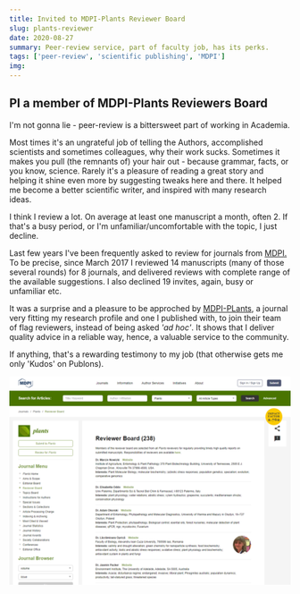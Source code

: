 ```yaml
---
title: Invited to MDPI-Plants Reviewer Board
slug: plants-reviewer
date: 2020-08-27
summary: Peer-review service, part of faculty job, has its perks.
tags: ['peer-review', 'scientific publishing', 'MDPI']
img:
---
```


## PI a member of MDPI-Plants Reviewers Board

I'm not gonna lie - peer-review is a bittersweet part of working in Academia.

Most times it's an ungrateful job of telling the Authors, accomplished scientists and sometimes colleagues, why their work sucks. Sometimes it makes you pull (the remnants of) your hair out - because grammar, facts, or you know, science. Rarely it's a pleasure of reading a great story and helping it shine even more by suggesting tweaks here and there. It helped me become a better scientific writer, and inspired with many research ideas.

I think I review a lot. On average at least one manuscript a month, often 2. If that's a busy period, or I'm unfamiliar/uncomfortable with the topic, I just decline. 

Last few years I've been frequently asked to review for journals from [MDPI.](https://www.mdpi.com) To be precise, since March 2017 I reviewed 14 manuscripts (many of those several rounds) for 8 journals, and delivered reviews with complete range of the available suggestions. I also declined 19 invites, again, busy or unfamiliar etc.

It was a surprise and a pleasure to be approched by [MDPI-PLants](https://www.mdpi.com/journal/plants/submission_reviewers), a journal very fitting my research profile and one I published with, to join their team of flag reviewers, instead of being asked *'ad hoc'*. It shows that I deliver quality advice in a reliable way, hence, a valuable service to the community. 

If anything, that's a rewarding testimony to my job (that otherwise gets me only 'Kudos' on Publons).

 ![listed](./PlantsReviewer.jpg "Yours truly officially on board (of reviewers)")